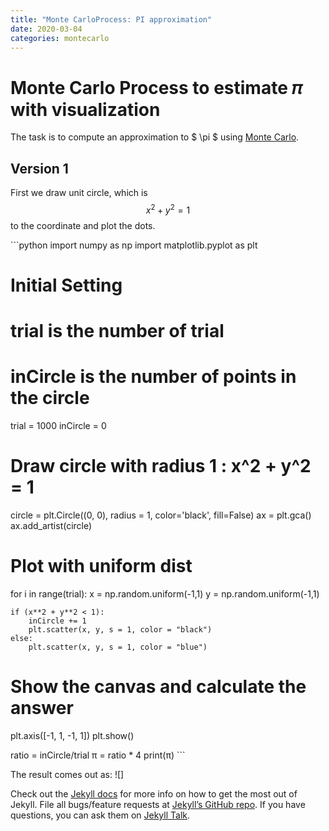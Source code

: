 ```yaml
---
title: "Monte CarloProcess: PI approximation"
date: 2020-03-04
categories: montecarlo
---
```


# Monte Carlo Process to estimate 𝜋 with visualization

The task is to compute an approximation to $ \pi $ using [Monte Carlo][monte-carlo].

## Version 1
First we draw unit circle, which is $$ x^2 + y^2 = 1 $$ 
to the coordinate and plot the dots.

​```python
import numpy as np
import matplotlib.pyplot as plt

# Initial Setting
# trial is the number of trial
# inCircle is the number of points in the circle
trial = 1000
inCircle = 0

# Draw circle with radius 1 : x^2 + y^2 = 1
circle = plt.Circle((0, 0), radius = 1, color='black', fill=False)
ax = plt.gca()
ax.add_artist(circle)

# Plot with uniform dist
for i in range(trial):
    x = np.random.uniform(-1,1)
    y = np.random.uniform(-1,1)
    
    if (x**2 + y**2 < 1):
        inCircle += 1
        plt.scatter(x, y, s = 1, color = "black")
    else:
        plt.scatter(x, y, s = 1, color = "blue")
            
# Show the canvas and calculate the answer
plt.axis([-1, 1, -1, 1])
plt.show()

ratio = inCircle/trial
π = ratio * 4
print(π)
​```

The result comes out as:
![]

Check out the [Jekyll docs][jekyll-docs] for more info on how to get the most out of Jekyll. File all bugs/feature requests at [Jekyll’s GitHub repo][jekyll-gh]. If you have questions, you can ask them on [Jekyll Talk][jekyll-talk].

[monte-carlo]: https://en.wikipedia.org/wiki/Monte_Carlo_method
[jekyll-docs]: https://jekyllrb.com/docs/home
[jekyll-gh]:   https://github.com/jekyll/jekyll
[jekyll-talk]: https://talk.jekyllrb.com/
